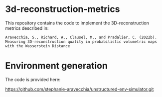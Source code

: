 # 3d-reconstruction-metrics
This repository contains the code to implement the 3D-reconstruction metrics described in:
```
Aravecchia, S., Richard, A., Clausel, M., and Pradalier, C. (2022b). Measuring 3D-reconstruction quality in probabilistic volumetric maps with the Wasserstein Distance
```

# Environment generation

The code is provided here: 

https://github.com/stephanie-aravecchia/unstructured-env-simulator.git
